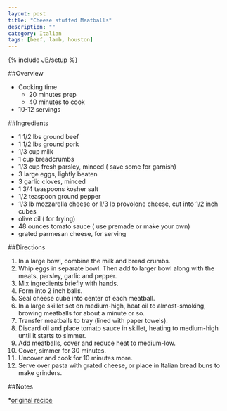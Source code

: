 ```yaml
---
layout: post
title: "Cheese stuffed Meatballs"
description: ""
category: Italian
tags: [beef, lamb, houston]
---
```

{% include JB/setup %}

##Overview

* Cooking time
    * 20 minutes prep
    * 40 minutes to cook
* 10-12 servings

##Ingredients
* 1 1/2 lbs ground beef
* 1 1/2 lbs ground pork
* 1/3 cup milk
* 1 cup breadcrumbs
* 1/3 cup fresh parsley, minced ( save some for garnish)
* 3 large eggs, lightly beaten
* 3 garlic cloves, minced
* 1 3/4 teaspoons kosher salt
* 1/2 teaspoon ground pepper
* 1/3 lb mozzarella cheese or 1/3 lb provolone cheese, cut into 1/2 inch cubes
* olive oil ( for frying)
* 48 ounces tomato sauce ( use premade or make your own)
* grated parmesan cheese, for serving

##Directions
1.  In a large bowl, combine the milk and bread crumbs.
2.  Whip eggs in separate bowl. Then add to larger bowl along with the meats, parsley, garlic and pepper.
3.  Mix ingredients briefly with hands.
4.  Form into 2 inch balls.
5.  Seal cheese cube into center of each meatball.
6.  In a large skillet set on medium-high, heat oil to almost-smoking, browing meatballs for about a minute or so.
7.  Transfer meatballs to tray (lined with paper towels).
8.  Discard oil and place tomato sauce in skillet, heating to medium-high until it starts to simmer.
9.  Add meatballs, cover and reduce heat to medium-low.
10.  Cover, simmer for 30 minutes.
11.  Uncover and cook for 10 minutes more.
12.  Serve over pasta with grated cheese, or place in Italian bread buns to make grinders.

##Notes

*[original recipe](http://www.food.com/recipe/cheese-stuffed-meatballs-226679)
